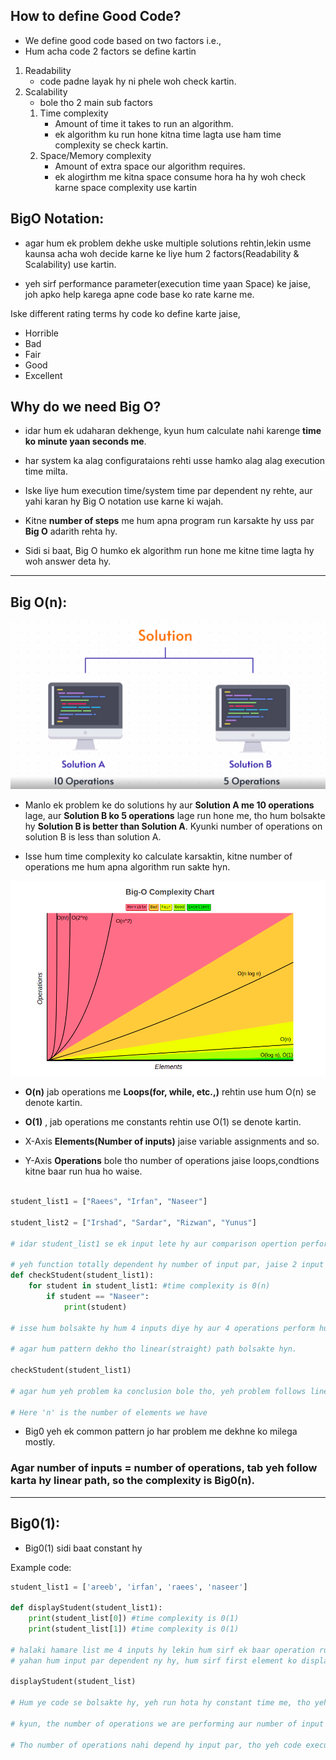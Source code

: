 ## How to define Good Code?

* We define good code based on two factors i.e.,
* Hum acha code 2 factors se define kartin
1. Readability
    - code padne layak hy ni phele woh check kartin.
2. Scalability
    - bole tho 2 main sub factors 
    1. Time complexity
        - Amount of time it takes to run an algorithm.
        - ek algorithm ku run hone kitna time lagta use ham time complexity se check kartin.
    2. Space/Memory complexity
        - Amount of extra space our algorithm requires.
        - ek alogirthm me kitna space consume hora ha hy woh check karne space complexity use kartin


## BigO Notation:
- agar hum ek problem dekhe uske multiple solutions rehtin,lekin usme kaunsa acha woh decide karne ke liye hum 2 factors(Readability & Scalability) use kartin.

- yeh sirf performance parameter(execution time yaan Space) ke jaise, joh apko help karega apne code base ko rate karne me.

Iske different rating terms hy code ko define karte jaise,
- Horrible
- Bad
- Fair
- Good 
- Excellent

## Why do we need  Big O?

- idar hum ek udaharan dekhenge, kyun hum calculate nahi karenge **time ko minute yaan seconds me**.

- har system ka alag configurataions rehti usse hamko alag alag execution time milta.

- Iske liye hum execution time/system time par dependent ny rehte, aur yahi karan hy Big O notation use karne ki wajah.

- Kitne **number of steps** me hum apna program run karsakte hy uss par **Big O** adarith rehta hy.

- Sidi si baat, Big O humko ek algorithm run hone me kitne time lagta hy woh answer deta hy.

---
## Big O(n):

![Sample demonstration of BigO](BigOSample.png)

- Manlo ek problem ke do solutions hy aur **Solution A me 10 operations** lage, aur **Solution B ko 5 operations** lage run hone me, tho hum bolsakte hy **Solution B is better than Solution A**. Kyunki number of operations on solution B is less than solution A.

- Isse hum time complexity ko calculate karsaktin, kitne number of operations me hum apna algorithm run sakte hyn.

![Big O Chart](BigOChart.png)

- **O(n)** jab operations me **Loops(for, while, etc.,)** rehtin use hum O(n) se denote kartin.

- **O(1)** , jab operations me constants rehtin use O(1) se denote kartin.

- X-Axis **Elements(Number of inputs)** jaise variable assignments and so.

- Y-Axis **Operations** bole tho number of operations jaise loops,condtions kitne baar run hua ho waise.

```Python

student_list1 = ["Raees", "Irfan", "Naseer"]

student_list2 = ["Irshad", "Sardar", "Rizwan", "Yunus"]

# idar student_list1 se ek input lete hy aur comparison opertion perform karte hyn aur usse **for loop** me rak kar daurate rehte hyn jabtak apna desired output se match nahi hota(isko hum operations bi bolte hyn)

# yeh function totally dependent hy number of input par, jaise 2 input milne par 2 operations, 3 milne par 3 operations waise.,
def checkStudent(student_list1):
    for student in student_list1: #time complexity is 0(n)
        if student == "Naseer":
            print(student)

# isse hum bolsakte hy hum 4 inputs diye hy aur 4 operations perform hua hy

# agar hum pattern dekho tho linear(straight) path bolsakte hyn.

checkStudent(student_list1)

# agar hum yeh problem ka conclusion bole tho, yeh problem follows linear(straight) path, so it is Big0(n)

# Here 'n' is the number of elements we have 
```

* Big0 yeh ek common pattern jo har problem me dekhne ko milega mostly.

### Agar number of inputs = number of operations, tab yeh follow karta hy linear path, so the complexity is Big0(n).
---
## Big0(1):

* Big0(1) sidi baat constant hy

Example code:
```python
student_list1 = ['areeb', 'irfan', 'raees', 'naseer']

def displayStudent(student_list1):
    print(student_list[0]) #time complexity is 0(1)
    print(student_list[1]) #time complexity is 0(1)

# halaki hamare list me 4 inputs hy lekin hum sirf ek baar operation run karenge.
# yahan hum input par dependent ny hy, hum sirf first element ko display kara rahe hy.

displayStudent(student_list)

# Hum ye code se bolsakte hy, yeh run hota hy constant time me, tho yeh Big0(1).

# kyun, the number of operations we are performing aur number of input we are depending is 1.

# Tho number of operations nahi depend hy input par, tho yeh code execute hoga constant amount of time par.

```

